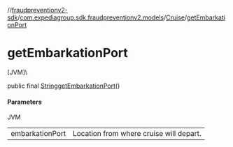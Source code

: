 //[fraudpreventionv2-sdk](../../../index.md)/[com.expediagroup.sdk.fraudpreventionv2.models](../index.md)/[Cruise](index.md)/[getEmbarkationPort](get-embarkation-port.md)

# getEmbarkationPort

[JVM]\

public final [String](https://docs.oracle.com/javase/8/docs/api/java/lang/String.html)[getEmbarkationPort](get-embarkation-port.md)()

#### Parameters

JVM

| | |
|---|---|
| embarkationPort | Location from where cruise will depart. |
